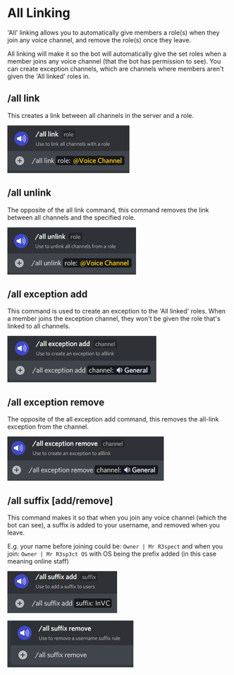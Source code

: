 # All Linking

'All' linking allows you to automatically give members a role(s) when they join any voice channel, and remove the role(s) once they leave.&#x20;

All linking will make it so the bot will automatically give the set roles when a member joins any voice channel (that the bot has permission to see). You can create exception channels, which are channels where members aren't given the 'All linked' roles in.

## /all link

This creates a link between all channels in the server and a role.

![all link command](<../../.gitbook/assets/alllink.png>)

## /all unlink

The opposite of the all link command, this command removes the link between all channels and the specified role.

![all unlink command](<../../.gitbook/assets/allunlink.png>)

## /all exception add

This command is used to create an exception to the 'All linked' roles. When a member joins the exception channel, they won't be given the role that's linked to all channels.

![all exception command](<../../.gitbook/assets/allexcept.png>)

## /all exception remove

The opposite of the all exception add command, this removes the all-link exception from the channel.&#x20;

![](<../../.gitbook/assets/allexceptrem.png>)

## /all suffix \[add/remove]

This command makes it so that when you join any voice channel (which the bot can see), a suffix is added to your username, and removed when you leave.

E.g. your name before joining could be: `Owner | Mr R3spect` and when you join: `Owner | Mr R3sp3ct OS` with OS being the prefix added (in this case meaning online staff)

![all link suffix](<../../.gitbook/assets/allsuffix.png>)

![all remove suffix](<../../.gitbook/assets/allsuffixrem.png>)
